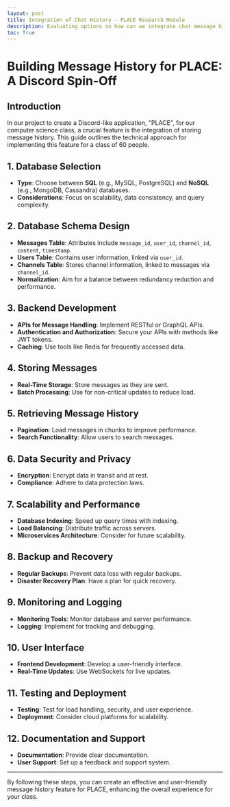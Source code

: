 ```yaml
---
layout: post
title: Integration of Chat History - PLACE Research Module
description: Evaluating options on how can we integrate chat message history for PLACE
toc: True
---
```


# Building Message History for PLACE: A Discord Spin-Off

## Introduction
In our project to create a Discord-like application, "PLACE", for our computer science class, a crucial feature is the integration of storing message history. This guide outlines the technical approach for implementing this feature for a class of 60 people.

## 1. Database Selection
- **Type**: Choose between **SQL** (e.g., MySQL, PostgreSQL) and **NoSQL** (e.g., MongoDB, Cassandra) databases.
- **Considerations**: Focus on scalability, data consistency, and query complexity.

## 2. Database Schema Design
- **Messages Table**: Attributes include `message_id`, `user_id`, `channel_id`, `content`, `timestamp`.
- **Users Table**: Contains user information, linked via `user_id`.
- **Channels Table**: Stores channel information, linked to messages via `channel_id`.
- **Normalization**: Aim for a balance between redundancy reduction and performance.

## 3. Backend Development
- **APIs for Message Handling**: Implement RESTful or GraphQL APIs.
- **Authentication and Authorization**: Secure your APIs with methods like JWT tokens.
- **Caching**: Use tools like Redis for frequently accessed data.

## 4. Storing Messages
- **Real-Time Storage**: Store messages as they are sent.
- **Batch Processing**: Use for non-critical updates to reduce load.

## 5. Retrieving Message History
- **Pagination**: Load messages in chunks to improve performance.
- **Search Functionality**: Allow users to search messages.

## 6. Data Security and Privacy
- **Encryption**: Encrypt data in transit and at rest.
- **Compliance**: Adhere to data protection laws.

## 7. Scalability and Performance
- **Database Indexing**: Speed up query times with indexing.
- **Load Balancing**: Distribute traffic across servers.
- **Microservices Architecture**: Consider for future scalability.

## 8. Backup and Recovery
- **Regular Backups**: Prevent data loss with regular backups.
- **Disaster Recovery Plan**: Have a plan for quick recovery.

## 9. Monitoring and Logging
- **Monitoring Tools**: Monitor database and server performance.
- **Logging**: Implement for tracking and debugging.

## 10. User Interface
- **Frontend Development**: Develop a user-friendly interface.
- **Real-Time Updates**: Use WebSockets for live updates.

## 11. Testing and Deployment
- **Testing**: Test for load handling, security, and user experience.
- **Deployment**: Consider cloud platforms for scalability.

## 12. Documentation and Support
- **Documentation**: Provide clear documentation.
- **User Support**: Set up a feedback and support system.

---

By following these steps, you can create an effective and user-friendly message history feature for PLACE, enhancing the overall experience for your class.

